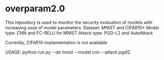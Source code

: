 # overparam2.0

This repository is used to monitor the security evaluation of models with increasing soze of model parameters. 
Dataset: MNIST and CIFAR10*
Model type: CNN and FC-RELU for MNIST
Attack type: PGD-L2 and AutoAttack

Currently, CIFAR10 implementation is not available

USAGE: python run.py --ds mnist --model cnn --attack pgdl2
